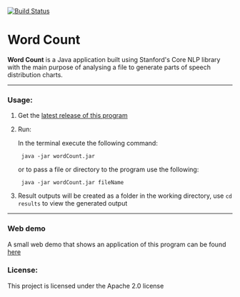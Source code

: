 [![Build Status](https://travis-ci.org/khazelrigg/wordCount.svg?branch=1.1.0)](https://travis-ci.org/khazelrigg/wordCount)

Word Count
==========

**Word Count** is a Java application built using Stanford's Core NLP library with the main purpose 
of analysing a file to generate parts of speech distribution charts.

---

### Usage:
    
1. Get the [latest release of this program](https://github.com/khazelrigg/wordCount/releases)

2. Run:

     In the terminal execute the following command:
    
        java -jar wordCount.jar 
     
     or to pass a file or directory to the program use the following:
     
        java -jar wordCount.jar fileName
        
4. Result outputs will be created as a folder in the working directory, use `cd results` to view the generated output

---
### Web demo
A small web demo that shows an application of this program can be found [here](http://bl.ocks.org/khazelrigg/raw/287b2e8a648bf85313de686bfe7ed540/)

### License:
This project is licensed under the Apache 2.0 license
